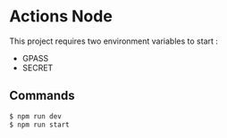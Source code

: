 # Actions Node
This project requires two environment variables to start :
- GPASS
- SECRET

## Commands
```sh
$ npm run dev
$ npm run start
```

